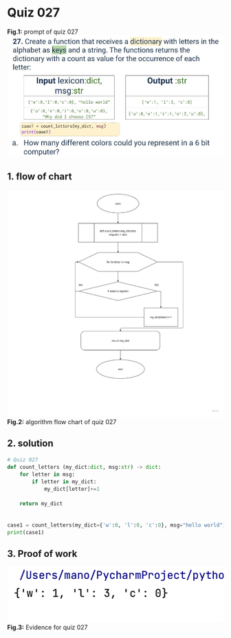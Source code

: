 # Quiz 027

**Fig.1:** prompt of quiz 027
![quiz027.jpg](..%2FAssets%2Fprompt%2Fquiz027.jpg)
## 1. flow of chart
![quiz027_diagram.jpg](..%2FAssets%2Fdiagram%2Fquiz027_diagram.jpg)
**Fig.2:** algorithm flow chart of quiz 027

## 2. solution
```.py
# Quiz 027
def count_letters (my_dict:dict, msg:str) -> dict:
    for letter in msg:
        if letter in my_dict:
            my_dict[letter]+=1

    return my_dict


case1 = count_letters(my_dict={'w':0, 'l':0, 'c':0}, msg="hello world")
print(case1)
```

## 3. Proof of work
![quiz027_evidence.png](..%2FAssets%2Fevidence%2Fquiz027_evidence.png)
**Fig.3:** Evidence for quiz 027